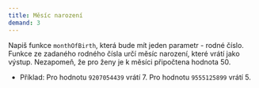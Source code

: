 ```yaml
---
title: Měsíc narození
demand: 3
---
```


Napiš funkce `monthOfBirth`, která bude mít jeden parametr - rodné číslo. Funkce ze zadaného rodného čísla určí měsíc narození, které vrátí jako výstup. Nezapomeň, že pro ženy je k měsíci připočtena hodnota 50.

- Příklad: Pro hodnotu `9207054439` vrátí 7. Pro hodnotu `9555125899` vrátí 5.